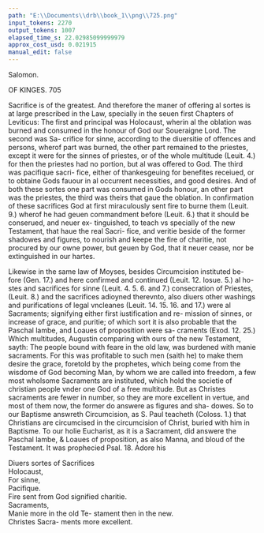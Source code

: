 ```yaml
---
path: "E:\\Documents\\drb\\book_1\\png\\725.png"
input_tokens: 2270
output_tokens: 1007
elapsed_time_s: 22.02985099999979
approx_cost_usd: 0.021915
manual_edit: false
---
```

Salomon.

OF KINGES. 705

Sacrifice is of the greatest. And therefore the maner of offering al sortes is at large prescribed in the Law, specially in the seuen first Chapters of Leviticus: The first and principal was Holocaust, wherin al the oblation was burned and consumed in the honour of God our Soueraigne Lord. The second was Sa- crifice for sinne, according to the diuersitie of offences and persons, wherof part was burned, the other part remained to the priestes, except it were for the sinnes of priestes, or of the whole multitude (Leuit. 4.) for then the priestes had no portion, but al was offered to God. The third was pacifique sacri- fice, either of thankesgeuing for benefites receiued, or to obtaine Gods fauour in al occurrent necessities, and good desires. And of both these sortes one part was consumed in Gods honour, an other part was the priestes, the third was theirs that gaue the oblation. In confirmation of these sacrifices God at first miraculously sent fire to burne them (Leuit. 9.) wherof he had geuen commandment before (Leuit. 6.) that it should be conserued, and neuer ex- tinguished, to teach vs specially of the new Testament, that haue the real Sacri- fice, and veritie beside of the former shadowes and figures, to nourish and keepe the fire of charitie, not procured by our owne power, but geuen by God, that it neuer cease, nor be extinguished in our hartes.

Likewise in the same law of Moyses, besides Circumcision instituted be- fore (Gen. 17.) and here confirmed and continued (Leuit. 12. Iosue. 5.) al ho- stes and sacrifices for sinne (Leuit. 4. 5. 6. and 7.) consecration of Priestes, (Leuit. 8.) and the sacrifices adioyned therevnto, also diuers other washings and purifications of legal vncleanes (Leuit. 14. 15. 16. and 17.) were al Sacraments; signifying either first iustification and re- mission of sinnes, or increase of grace, and puritie; of which sort it is also probable that the Paschal lambe, and Loaues of proposition were sa- craments (Exod. 12. 25.) Which multitudes, Augustin comparing with ours of the new Testament, sayth: The people bound with feare in the old law, was burdened with manie sacraments. For this was profitable to such men (saith he) to make them desire the grace, foretold by the prophetes, which being come from the wisdome of God becoming Man, by whom we are called into freedom, a few most wholsome Sacraments are instituted, which hold the societie of christian people vnder one God of a free multitude. But as Christes sacraments are fewer in number, so they are more excellent in vertue, and most of them now, the former do answere as figures and sha- dowes. So to our Baptisme answreth Circumcision, as S. Paul teacheth (Coloss. 1.) that Christians are circumcised in the circumcision of Christ, buried with him in Baptisme. To our holie Eucharist, as it is a Sacrament, did answere the Paschal lambe, & Loaues of proposition, as also Manna, and bloud of the Testament. It was prophecied Psal. 18. Adore his

[^1]: Manus desuere. a. 9.

[^2]: li. diuina Religi- one c. 17.

<aside>Diuers sortes of Sacrifices</aside>

<aside>Holocaust,</aside>

<aside>For sinne,</aside>

<aside>Pacifique.</aside>

<aside>Fire sent from God signified charitie.</aside>

<aside>Sacraments,</aside>

<aside>Manie more in the old Te- stament then in the new.</aside>

<aside>Christes Sacra- ments more excellent.</aside>